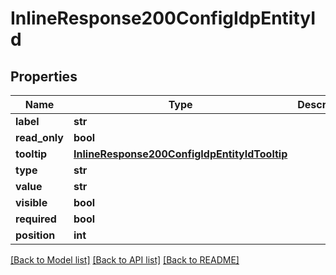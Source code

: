 # InlineResponse200ConfigIdpEntityId

## Properties
Name | Type | Description | Notes
------------ | ------------- | ------------- | -------------
**label** | **str** |  | [optional] 
**read_only** | **bool** |  | [optional] 
**tooltip** | [**InlineResponse200ConfigIdpEntityIdTooltip**](InlineResponse200ConfigIdpEntityIdTooltip.md) |  | [optional] 
**type** | **str** |  | [optional] 
**value** | **str** |  | [optional] 
**visible** | **bool** |  | [optional] 
**required** | **bool** |  | [optional] 
**position** | **int** |  | [optional] 

[[Back to Model list]](../README.md#documentation-for-models) [[Back to API list]](../README.md#documentation-for-api-endpoints) [[Back to README]](../README.md)



